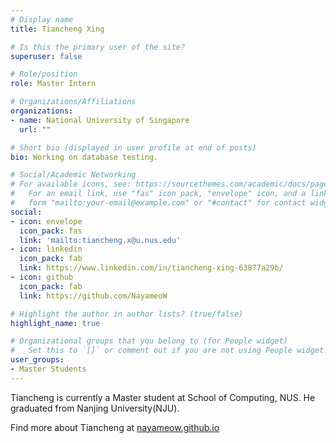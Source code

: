 ```yaml
---
# Display name
title: Tiancheng Xing 

# Is this the primary user of the site?
superuser: false

# Role/position
role: Master Intern

# Organizations/Affiliations
organizations:
- name: National University of Singapore
  url: ""

# Short bio (displayed in user profile at end of posts)
bio: Working on database testing.

# Social/Academic Networking
# For available icons, see: https://sourcethemes.com/academic/docs/page-builder/#icons
#   For an email link, use "fas" icon pack, "envelope" icon, and a link in the
#   form "mailto:your-email@example.com" or "#contact" for contact widget.
social:
- icon: envelope
  icon_pack: fas
  link: 'mailto:tiancheng.x@u.nus.edu'
- icon: linkedin
  icon_pack: fab
  link: https://www.linkedin.com/in/tiancheng-xing-63877a29b/
- icon: github
  icon_pack: fab
  link: https://github.com/NayameoW

# Highlight the author in author lists? (true/false)
highlight_name: true

# Organizational groups that you belong to (for People widget)
#   Set this to `[]` or comment out if you are not using People widget.
user_groups:
- Master Students
---
```


Tiancheng is currently a Master student at School of Computing, NUS. He graduated from Nanjing University(NJU).

Find more about Tiancheng at [nayameow.github.io](https://nayameow.github.io)